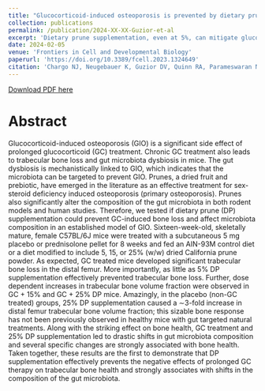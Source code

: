 ```yaml
---
title: "Glucocorticoid-induced osteoporosis is prevented by dietary prune in female mice"
collection: publications
permalink: /publication/2024-XX-XX-Guzior-et-al
excerpt: 'Dietary prune supplementation, even at 5%, can mitigate glucocorticoid-induced bone loss and shift gut microbiota in a murine model. Greater supplementation significantly enhanced bone density and influenced gut microbiota changes associated with improved bone health in mice.'
date: 2024-02-05
venue: 'Frontiers in Cell and Developmental Biology'
paperurl: 'https://doi.org/10.3389/fcell.2023.1324649'
citation: 'Chargo NJ, Neugebauer K, Guzior DV, Quinn RA, Parameswaran N, McCabe LR. 2024. Glucocorticoid-induced osteoporosis is prevented by dietary prune in female mice. Front. Cell Dev. Biol. 11:1324649.'
---
```

[Download PDF here](http://guziordo.github.io/files/Chargo_et_al_2024.pdf)

# Abstract
Glucocorticoid-induced osteoporosis (GIO) is a significant side effect of prolonged glucocorticoid (GC) treatment. Chronic GC treatment also leads to trabecular bone loss and gut microbiota dysbiosis in mice. The gut dysbiosis is mechanistically linked to GIO, which indicates that the microbiota can be targeted to prevent GIO. Prunes, a dried fruit and prebiotic, have emerged in the literature as an effective treatment for sex-steroid deficiency induced osteoporosis (primary osteoporosis). Prunes also significantly alter the composition of the gut microbiota in both rodent models and human studies. Therefore, we tested if dietary prune (DP) supplementation could prevent GC-induced bone loss and affect microbiota composition in an established model of GIO. Sixteen-week-old, skeletally mature, female C57BL/6J mice were treated with a subcutaneous 5 mg placebo or prednisolone pellet for 8 weeks and fed an AIN-93M control diet or a diet modified to include 5, 15, or 25% (w/w) dried California prune powder. As expected, GC treated mice developed significant trabecular bone loss in the distal femur. More importantly, as little as 5% DP supplementation effectively prevented trabecular bone loss. Further, dose dependent increases in trabecular bone volume fraction were observed in GC + 15% and GC + 25% DP mice. Amazingly, in the placebo (non-GC treated) groups, 25% DP supplementation caused a ∼3-fold increase in distal femur trabecular bone volume fraction; this sizable bone response has not been previously observed in healthy mice with gut targeted natural treatments. Along with the striking effect on bone health, GC treatment and 25% DP supplementation led to drastic shifts in gut microbiota composition and several specific changes are strongly associated with bone health. Taken together, these results are the first to demonstrate that DP supplementation effectively prevents the negative effects of prolonged GC therapy on trabecular bone health and strongly associates with shifts in the composition of the gut microbiota.